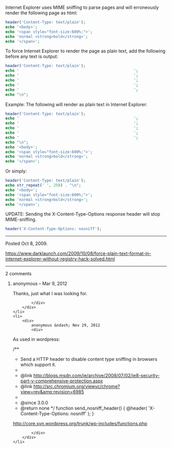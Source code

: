 Internet Explorer uses MIME sniffing to parse pages and will erroneously render the following page as html:
```php
header('Content-Type: text/plain');
echo '<body>';
echo '<span style="font-size:600%;">';
echo 'normal <strong>bold</strong>';
echo '</span>';
```
To force Internet Explorer to render the page as plain text, add the following before any text is output:
```php
header('Content-Type: text/plain');
echo '                                                  ';
echo '                                                  ';
echo '                                                  ';
echo '                                                  ';
echo '                                                  ';
echo "\n";
```
Example:
The following will render as plain text in Internet Explorer:
```php
header('Content-Type: text/plain');
echo '                                                  ';
echo '                                                  ';
echo '                                                  ';
echo '                                                  ';
echo '                                                  ';
echo "\n";
echo '<body>';
echo '<span style="font-size:600%;">';
echo 'normal <strong>bold</strong>';
echo '</span>';
```
Or simply:
```php
header('Content-Type: text/plain');
echo str_repeat(' ', 250) . "\n";
echo '<body>';
echo '<span style="font-size:600%;">';
echo 'normal <strong>bold</strong>';
echo '</span>';
```

UPDATE: Sending the X-Content-Type-Options response header will stop MIME-sniffing.
```php
header('X-Content-Type-Options: nosniff');
```

---

Posted Oct 8, 2009.

https://www.darklaunch.com/2009/10/08/force-plain-text-format-in-internet-explorer-without-registry-hack-solved.html

---

2 comments

<ol>
    <li>
        <div>
            anonymous &ndash; Mar 9, 2012
            <div>

Thanks, just what I was looking for.

            </div>
        </div>
    </li>
    <li>
        <div>
            anonymous &ndash; Nov 29, 2012
            <div>

As used in wordpress:

/**
 * Send a HTTP header to disable content type sniffing in browsers which support it.
 *
 * @link <a href="http://blogs.msdn.com/ie/archive/2008/07/02/ie8-security-part-v-comprehensive-protection.aspx">http://blogs.msdn.com/ie/archive/2008/07/02/ie8-security-part-v-comprehensive-protection.aspx</a>
 * @link <a href="http://src.chromium.org/viewvc/chrome?view=rev&amp;revision=6985">http://src.chromium.org/viewvc/chrome?view=rev&amp;revision=6985</a>
 *
 * @since 3.0.0
 * @return none
 */
function send_nosniff_header() {
    @header( 'X-Content-Type-Options: nosniff' );
}

<a href="http://core.svn.wordpress.org/trunk/wp-includes/functions.php">http://core.svn.wordpress.org/trunk/wp-includes/functions.php</a>

            </div>
        </div>
    </li>
</ol>
